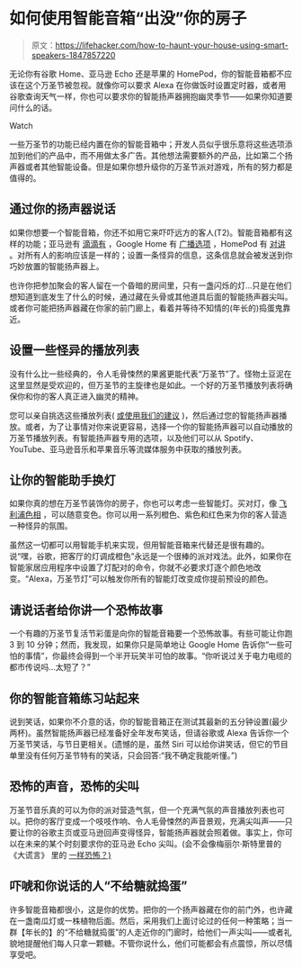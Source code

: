 # 如何使用智能音箱“出没”你的房子

> 原文：<https://lifehacker.com/how-to-haunt-your-house-using-smart-speakers-1847857220>

无论你有谷歌 Home、亚马逊 Echo 还是苹果的 HomePod，你的智能音箱都不应该在这个万圣节被忽视。就像你可以要求 Alexa 在你做饭时设置定时器，或者用谷歌查询天气一样，你也可以要求你的智能扬声器拥抱幽灵季节——如果你知道要问什么的话。

Watch

一些万圣节的功能已经内置在你的智能音箱中；开发人员似乎很乐意将这些选项添加到他们的产品中，而不用做太多广告。其他想法需要额外的产品，比如第二个扬声器或者其他智能设备。但是如果你想升级你的万圣节派对游戏，所有的努力都是值得的。

## 通过你的扬声器说话

如果你想要一个智能音箱，你还不如用它来吓吓远方的客人(T2)。智能音箱都有这样的功能；亚马逊有 [滴滴有](https://www.amazon.com/alexa-drop-in-calling-intercom/b?asc_campaign=InlineText&asc_refurl=https://lifehacker.com/how-to-haunt-your-house-using-smart-speakers-1847857220&asc_source=&node=21393410011&tag=kinjalifehackerlink-20) ，Google Home 有 [广播选项](https://support.google.com/googlenest/answer/7531913?hl=en&co=GENIE.Platform=Android#zippy=%2Cwhat-you-need%2Cwhere-will-the-broadcast-play) ，HomePod 有 [对讲](https://support.apple.com/en-us/HT206149) 。对所有人的影响应该是一样的；设置一条怪异的信息，这条信息就会被发送到你巧妙放置的智能扬声器上。

也许你把参加聚会的客人留在一个昏暗的房间里，只有一盏闪烁的灯...只是在他们想知道到底发生了什么的时候，通过藏在头骨或其他道具后面的智能扬声器尖叫。或者你可能把扬声器藏在你家的前门廊上，看着并等待不知情的(年长的)捣蛋鬼靠近。

## 设置一些怪异的播放列表

没有什么比一些经典的，令人毛骨悚然的果酱更能代表“万圣节”了。怪物土豆泥在这里显然是受欢迎的，但万圣节的主旋律也是如此。一个好的万圣节播放列表将确保你和你的客人真正进入幽灵的精神。

您可以亲自挑选这些播放列表( [或使用我们的建议](https://lifehacker.com/here-are-two-halloween-playlists-one-to-get-your-party-1847739772) )，然后通过您的智能扬声器播放。或者，为了让事情对你来说更容易，选择一个你的智能扬声器可以自动播放的万圣节播放列表。有智能扬声器专用的选项，以及他们可以从 Spotify、YouTube、亚马逊音乐和苹果音乐等流媒体服务中获取的播放列表。

## 让你的智能助手换灯

如果你真的想在万圣节装饰你的房子，你也可以考虑一些智能灯。买对灯，像 [飞利浦色相](https://www.philips-hue.com/en-us/p/hue-white-and-color-ambiance-3-pack-e26/046677562786) ，可以随意变色。你可以用一系列橙色、紫色和红色来为你的客人营造一种怪异的氛围。

虽然这一切都可以用智能手机来实现，但用智能音箱来代替还是很有趣的。说“嘿，谷歌，把客厅的灯调成橙色”永远是一个很棒的派对戏法。此外，如果你在智能家居应用程序中设置了灯配对的命令，你就不必要求灯逐个颜色地改变。“Alexa，万圣节灯”可以触发你所有的智能灯改变成你提前预设的颜色。

## 请说话者给你讲一个恐怖故事

一个有趣的万圣节复活节彩蛋是向你的智能音箱要一个恐怖故事。有些可能让你跑 3 到 10 分钟；然而，我发现，如果你只是简单地让 Google Home 告诉你“一些可怕的事情”，你最终会得到一个半开玩笑半可怕的故事。“你听说过关于电力电缆的都市传说吗...太短了？”

## 你的智能音箱练习站起来

说到笑话，如果你不介意的话，你的智能音箱正在测试其最新的五分钟设置(最少两杯)。虽然智能扬声器已经准备好全年发布笑话，但请谷歌或 Alexa 告诉你一个万圣节笑话，与节日更相关。(遗憾的是，虽然 Siri 可以给你讲笑话，但它的节目单里没有任何万圣节特有的笑话，只会回答:“我不确定我能听懂。”)

## 恐怖的声音，恐怖的尖叫

万圣节音乐真的可以为你的派对营造气氛，但一个充满气氛的声音播放列表也可以。把你的客厅变成一个吱吱作响、令人毛骨悚然的声音景观，充满尖叫声——只要让你的谷歌主页或亚马逊回声变得怪异，智能扬声器就会照着做。事实上，你可以在未来的某个时刻要求你的亚马逊 Echo 尖叫。(会不会像梅丽尔·斯特里普的《大谎言》 里的 [一样恐怖？)](https://youtu.be/G450Xcsx1l8?t=41)

## 吓唬和你说话的人“不给糖就捣蛋”

许多智能音箱都很小，这是你的优势。把你的一个扬声器藏在你的前门外，也许藏在一盏南瓜灯或一株植物后面。然后，采用我们上面讨论过的任何一种策略；当一群【年长的】的“不给糖就捣蛋”的人走近你的门廊时，给他们一声尖叫——或者礼貌地提醒他们每人只拿一颗糖。不管你说什么，他们可能都会有点震惊，所以尽情享受吧。